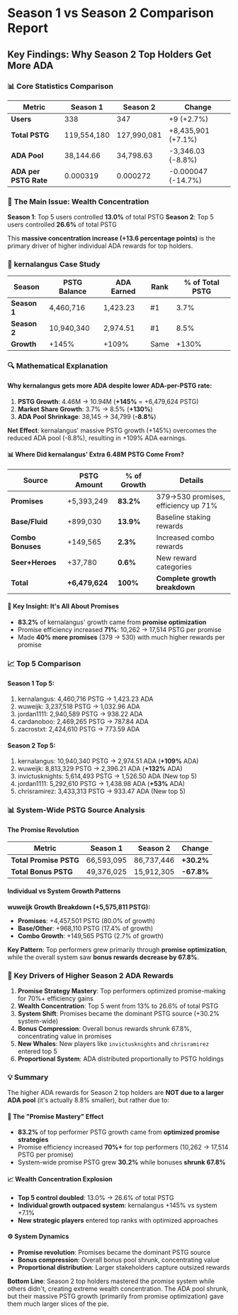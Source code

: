 # Season 1 vs Season 2 Comparison Report

## Key Findings: Why Season 2 Top Holders Get More ADA

### 📊 **Core Statistics Comparison**

| Metric | Season 1 | Season 2 | Change |
|--------|----------|----------|---------|
| **Users** | 338 | 347 | +9 (+2.7%) |
| **Total PSTG** | 119,554,180 | 127,990,081 | +8,435,901 (+7.1%) |
| **ADA Pool** | 38,144.66 | 34,798.63 | -3,346.03 (-8.8%) |
| **ADA per PSTG Rate** | 0.000319 | 0.000272 | -0.000047 (-14.7%) |

### 🎯 **The Main Issue: Wealth Concentration**

**Season 1**: Top 5 users controlled **13.0%** of total PSTG
**Season 2**: Top 5 users controlled **26.6%** of total PSTG

This **massive concentration increase (+13.6 percentage points)** is the primary driver of higher individual ADA rewards for top holders.

### 👑 **kernalangus Case Study**

| Season | PSTG Balance | ADA Earned | Rank | % of Total PSTG |
|--------|-------------|------------|------|----------------|
| **Season 1** | 4,460,716 | 1,423.23 | #1 | 3.7% |
| **Season 2** | 10,940,340 | 2,974.51 | #1 | 8.5% |
| **Growth** | +145% | +109% | Same | +130% |

### 🔍 **Mathematical Explanation**

#### Why kernalangus gets more ADA despite lower ADA-per-PSTG rate:

1. **PSTG Growth**: 4.46M → 10.94M (**+145%** = +6,479,624 PSTG)
2. **Market Share Growth**: 3.7% → 8.5% (**+130%**)
3. **ADA Pool Shrinkage**: 38,145 → 34,799 (**-8.8%**)

**Net Effect**: kernalangus' massive PSTG growth (+145%) overcomes the reduced ADA pool (-8.8%), resulting in +109% ADA earnings.

#### 📊 **Where Did kernalangus' Extra 6.48M PSTG Come From?**

| Source | PSTG Amount | % of Growth | Details |
|--------|-------------|-------------|---------|
| **Promises** | +5,393,249 | **83.2%** | 379→530 promises, efficiency up 71% |
| **Base/Fluid** | +899,030 | **13.9%** | Baseline staking rewards |
| **Combo Bonuses** | +149,565 | **2.3%** | Increased combo rewards |
| **Seer+Heroes** | +37,780 | **0.6%** | New reward categories |
| **Total** | **+6,479,624** | **100%** | **Complete growth breakdown** |

#### 🎯 **Key Insight: It's All About Promises**

- **83.2%** of kernalangus' growth came from **promise optimization**
- Promise efficiency increased **71%**: 10,262 → 17,514 PSTG per promise
- Made **40% more promises** (379 → 530) with much higher rewards per promise

### 📈 **Top 5 Comparison**

#### Season 1 Top 5:
1. kernalangus: 4,460,716 PSTG → 1,423.23 ADA
2. wuweijk: 3,237,518 PSTG → 1,032.96 ADA  
3. jordan1111: 2,940,589 PSTG → 938.22 ADA
4. cardanoboo: 2,469,265 PSTG → 787.84 ADA
5. zacrostxt: 2,424,610 PSTG → 773.59 ADA

#### Season 2 Top 5:
1. kernalangus: 10,940,340 PSTG → 2,974.51 ADA (**+109%** ADA)
2. wuweijk: 8,813,329 PSTG → 2,396.21 ADA (**+132%** ADA)
3. invictusknights: 5,614,493 PSTG → 1,526.50 ADA (New top 5)
4. jordan1111: 5,292,610 PSTG → 1,438.98 ADA (**+53%** ADA)
5. chrisramirez: 3,433,313 PSTG → 933.47 ADA (New top 5)

### 📊 **System-Wide PSTG Source Analysis**

#### **The Promise Revolution**
| Metric | Season 1 | Season 2 | Change |
|--------|----------|----------|---------|
| **Total Promise PSTG** | 66,593,095 | 86,737,446 | **+30.2%** |
| **Total Bonus PSTG** | 49,376,025 | 15,912,305 | **-67.8%** |

#### **Individual vs System Growth Patterns**

**wuweijk Growth Breakdown (+5,575,811 PSTG):**
- **Promises**: +4,457,501 PSTG (80.0% of growth)
- **Base/Other**: +968,110 PSTG (17.4% of growth)
- **Combo Growth**: +149,565 PSTG (2.7% of growth)

**Key Pattern**: Top performers grew primarily through **promise optimization**, while the overall system saw **bonus rewards decrease by 67.8%**.

### 🎯 **Key Drivers of Higher Season 2 ADA Rewards**

1. **Promise Strategy Mastery**: Top performers optimized promise-making for 70%+ efficiency gains
2. **Wealth Concentration**: Top 5 went from 13% to 26.6% of total PSTG
3. **System Shift**: Promises became the dominant PSTG source (+30.2% system-wide)
4. **Bonus Compression**: Overall bonus rewards shrunk 67.8%, concentrating value in promises
5. **New Whales**: New players like `invictusknights` and `chrisramirez` entered top 5
6. **Proportional System**: ADA distributed proportionally to PSTG holdings

### 💡 **Summary**

The higher ADA rewards for Season 2 top holders are **NOT due to a larger ADA pool** (it's actually 8.8% smaller), but rather due to:

#### **🎯 The "Promise Mastery" Effect**
- **83.2%** of top performer PSTG growth came from **optimized promise strategies**
- Promise efficiency increased **70%+** for top performers (10,262 → 17,514 PSTG per promise)
- System-wide promise PSTG grew **30.2%** while bonuses **shrunk 67.8%**

#### **📈 Wealth Concentration Explosion**
- **Top 5 control doubled**: 13.0% → 26.6% of total PSTG
- **Individual growth outpaced system**: kernalangus +145% vs system +7.1%
- **New strategic players** entered top ranks with optimized approaches

#### **⚙️ System Dynamics**
- **Promise revolution**: Promises became the dominant PSTG source
- **Bonus compression**: Overall bonus pool shrunk, concentrating value
- **Proportional distribution**: Larger stakeholders capture outsized rewards

**Bottom Line**: Season 2 top holders mastered the promise system while others didn't, creating extreme wealth concentration. The ADA pool shrunk, but their massive PSTG growth (primarily from promise optimization) gave them much larger slices of the pie. 